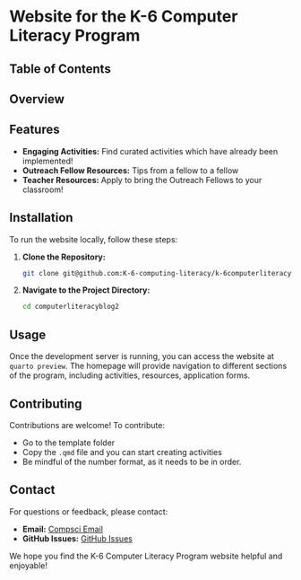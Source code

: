 # Website for the K-6 Computer Literacy Program

## Table of Contents

## Overview

## Features
- **Engaging Activities:** Find curated activities which have already been implemented!
- **Outreach Fellow Resources:** Tips from a fellow to a fellow
- **Teacher Resources:** Apply to bring the Outreach Fellows to your classroom!

## Installation
To run the website locally, follow these steps:

1. **Clone the Repository:**
    ```bash
    git clone git@github.com:K-6-computing-literacy/k-6computerliteracywebsite.git
    ```

2. **Navigate to the Project Directory:**
    ```bash
    cd computerliteracyblog2
    ```

## Usage
Once the development server is running, you can access the website at `quarto preview`. The homepage will provide navigation to different sections of the program, including activities, resources, application forms.

## Contributing
Contributions are welcome! To contribute:

- Go to the template folder
- Copy the `.qmd` file and you can start creating activities
- Be mindful of the number format, as it needs to be in order.

## Contact
For questions or feedback, please contact:
- **Email:** [Compsci Email](compsci@allegheny.edu)
- **GitHub Issues:** [GitHub Issues](https://github.com/K-6-computing-literacy/k-6computerliteracywebsite/issues)

We hope you find the K-6 Computer Literacy Program website helpful and enjoyable!

